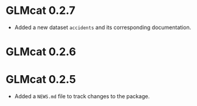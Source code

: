 # GLMcat 0.2.7
* Added a new dataset `accidents` and its corresponding documentation.

# GLMcat 0.2.6

# GLMcat 0.2.5

* Added a `NEWS.md` file to track changes to the package.
